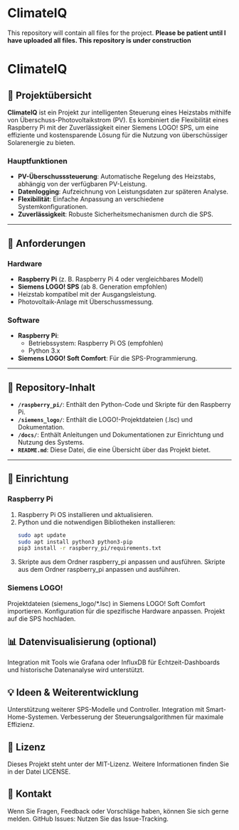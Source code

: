 # ClimateIQ
This repository will contain all files for the project. 
**Please be patient until I have uploaded all files. This repository is under construction**

# ClimateIQ  

## 📖 Projektübersicht  

**ClimateIQ** ist ein Projekt zur intelligenten Steuerung eines Heizstabs mithilfe von Überschuss-Photovoltaikstrom (PV). Es kombiniert die Flexibilität eines Raspberry Pi mit der Zuverlässigkeit einer Siemens LOGO! SPS, um eine effiziente und kostensparende Lösung für die Nutzung von überschüssiger Solarenergie zu bieten.  

### Hauptfunktionen  
- **PV-Überschusssteuerung**: Automatische Regelung des Heizstabs, abhängig von der verfügbaren PV-Leistung.  
- **Datenlogging**: Aufzeichnung von Leistungsdaten zur späteren Analyse.  
- **Flexibilität**: Einfache Anpassung an verschiedene Systemkonfigurationen.  
- **Zuverlässigkeit**: Robuste Sicherheitsmechanismen durch die SPS.  

---

## 🚀 Anforderungen  

### Hardware  
- **Raspberry Pi** (z. B. Raspberry Pi 4 oder vergleichbares Modell)  
- **Siemens LOGO! SPS** (ab 8. Generation empfohlen)  
- Heizstab kompatibel mit der Ausgangsleistung.  
- Photovoltaik-Anlage mit Überschussmessung.  

### Software  
- **Raspberry Pi**:  
  - Betriebssystem: Raspberry Pi OS (empfohlen)  
  - Python 3.x  
- **Siemens LOGO! Soft Comfort**: Für die SPS-Programmierung.  

---

## 📂 Repository-Inhalt  

- **`/raspberry_pi/`**: Enthält den Python-Code und Skripte für den Raspberry Pi.  
- **`/siemens_logo/`**: Enthält die LOGO!-Projektdateien (.lsc) und Dokumentation.  
- **`/docs/`**: Enthält Anleitungen und Dokumentationen zur Einrichtung und Nutzung des Systems.  
- **`README.md`**: Diese Datei, die eine Übersicht über das Projekt bietet.  

---

## 🔧 Einrichtung  

### Raspberry Pi  
1. Raspberry Pi OS installieren und aktualisieren.  
2. Python und die notwendigen Bibliotheken installieren:  
   ```bash  
   sudo apt update  
   sudo apt install python3 python3-pip  
   pip3 install -r raspberry_pi/requirements.txt  
3. Skripte aus dem Ordner raspberry_pi anpassen und ausführen.
Skripte aus dem Ordner raspberry_pi anpassen und ausführen.

### Siemens LOGO!
Projektdateien (siemens_logo/*.lsc) in Siemens LOGO! Soft Comfort importieren.
Konfiguration für die spezifische Hardware anpassen.
Projekt auf die SPS hochladen.
## 📊 Datenvisualisierung (optional)
Integration mit Tools wie Grafana oder InfluxDB für Echtzeit-Dashboards und historische Datenanalyse wird unterstützt.

## 💡 Ideen & Weiterentwicklung
Unterstützung weiterer SPS-Modelle und Controller.
Integration mit Smart-Home-Systemen.
Verbesserung der Steuerungsalgorithmen für maximale Effizienz.
## 📝 Lizenz
Dieses Projekt steht unter der MIT-Lizenz. Weitere Informationen finden Sie in der Datei LICENSE.

## 📩 Kontakt
Wenn Sie Fragen, Feedback oder Vorschläge haben, können Sie sich gerne melden.
GitHub Issues: Nutzen Sie das Issue-Tracking.

